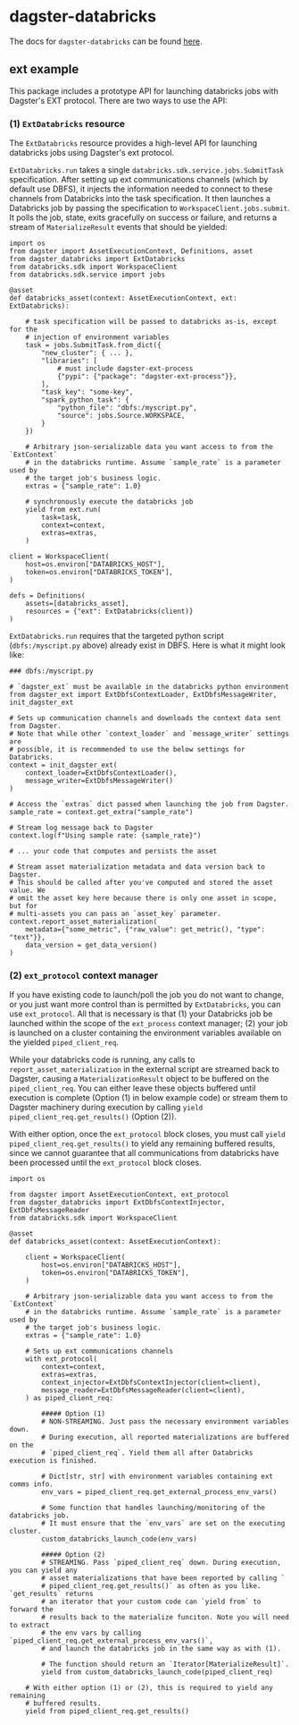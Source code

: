 # dagster-databricks

The docs for `dagster-databricks` can be found
[here](https://docs.dagster.io/_apidocs/libraries/dagster-databricks).

## ext example

This package includes a prototype API for launching databricks jobs with
Dagster's EXT protocol. There are two ways to use the API:

### (1) `ExtDatabricks` resource

The `ExtDatabricks` resource provides a high-level API for launching
databricks jobs using Dagster's ext protocol.

`ExtDatabricks.run` takes a single `databricks.sdk.service.jobs.SubmitTask`
specification. After setting up ext communications channels (which by default
use DBFS), it injects the information needed to connect to these channels from
Databricks into the task specification. It then launches a Databricks job by
passing the specification to `WorkspaceClient.jobs.submit`. It polls the job,
state, exits gracefully on success or failure, and returns a stream of
`MaterializeResult` events that should be yielded:


```
import os
from dagster import AssetExecutionContext, Definitions, asset
from dagster_databricks import ExtDatabricks
from databricks.sdk import WorkspaceClient
from databricks.sdk.service import jobs

@asset
def databricks_asset(context: AssetExecutionContext, ext: ExtDatabricks):

    # task specification will be passed to databricks as-is, except for the
    # injection of environment variables
    task = jobs.SubmitTask.from_dict({
        "new_cluster": { ... },
        "libraries": [
            # must include dagster-ext-process
            {"pypi": {"package": "dagster-ext-process"}},
        ],
        "task_key": "some-key",
        "spark_python_task": {
            "python_file": "dbfs:/myscript.py",
            "source": jobs.Source.WORKSPACE,
        }
    })

    # Arbitrary json-serializable data you want access to from the `ExtContext`
    # in the databricks runtime. Assume `sample_rate` is a parameter used by
    # the target job's business logic.
    extras = {"sample_rate": 1.0}

    # synchronously execute the databricks job
    yield from ext.run(
        task=task,
        context=context,
        extras=extras,
    )

client = WorkspaceClient(
    host=os.environ["DATABRICKS_HOST"],
    token=os.environ["DATABRICKS_TOKEN"],
)

defs = Definitions(
    assets=[databricks_asset],
    resources = {"ext": ExtDatabricks(client)}
)
```

`ExtDatabricks.run` requires that the targeted python script
(`dbfs:/myscript.py` above) already exist in DBFS. Here is what it might look
like:

```
### dbfs:/myscript.py

# `dagster_ext` must be available in the databricks python environment
from dagster_ext import ExtDbfsContextLoader, ExtDbfsMessageWriter, init_dagster_ext

# Sets up communication channels and downloads the context data sent from Dagster.
# Note that while other `context_loader` and `message_writer` settings are
# possible, it is recommended to use the below settings for Databricks.
context = init_dagster_ext(
    context_loader=ExtDbfsContextLoader(),
    message_writer=ExtDbfsMessageWriter()
)

# Access the `extras` dict passed when launching the job from Dagster.
sample_rate = context.get_extra("sample_rate")

# Stream log message back to Dagster
context.log(f"Using sample rate: {sample_rate}")

# ... your code that computes and persists the asset

# Stream asset materialization metadata and data version back to Dagster.
# This should be called after you've computed and stored the asset value. We
# omit the asset key here because there is only one asset in scope, but for
# multi-assets you can pass an `asset_key` parameter.
context.report_asset_materialization(
    metadata={"some_metric", {"raw_value": get_metric(), "type": "text"}},
    data_version = get_data_version()
)
```

### (2) `ext_protocol` context manager

If you have existing code to launch/poll the job you do not want to change, or
you just want more control than is permitted by `ExtDatabricks`, you can use
`ext_protocol`. All that is necessary is that (1) your Databricks job be
launched within the scope of the `ext_process` context manager; (2) your job is
launched on a cluster containing the environment variables available on the
yielded `piped_client_req`.

While your databricks code is running, any calls to
`report_asset_materialization` in the external script are streamed back to
Dagster, causing a `MaterializationResult` object to be buffered on the
`piped_client_req`. You can either leave these objects buffered until execution is
complete (Option (1) in below example code) or stream them to Dagster machinery
during execution by calling `yield piped_client_req.get_results()` (Option (2)).

With either option, once the `ext_protocol` block closes, you must call `yield
piped_client_req.get_results()` to yield any remaining buffered results, since we
cannot guarantee that all communications from databricks have been processed
until the `ext_protocol` block closes.

```
import os

from dagster import AssetExecutionContext, ext_protocol
from dagster_databricks import ExtDbfsContextInjector, ExtDbfsMessageReader
from databricks.sdk import WorkspaceClient

@asset
def databricks_asset(context: AssetExecutionContext):

    client = WorkspaceClient(
        host=os.environ["DATABRICKS_HOST"],
        token=os.environ["DATABRICKS_TOKEN"],
    )

    # Arbitrary json-serializable data you want access to from the `ExtContext`
    # in the databricks runtime. Assume `sample_rate` is a parameter used by
    # the target job's business logic.
    extras = {"sample_rate": 1.0}

    # Sets up ext communications channels
    with ext_protocol(
        context=context,
        extras=extras,
        context_injector=ExtDbfsContextInjector(client=client),
        message_reader=ExtDbfsMessageReader(client=client),
    ) as piped_client_req:

        ##### Option (1)
        # NON-STREAMING. Just pass the necessary environment variables down.
        # During execution, all reported materializations are buffered on the
        # `piped_client_req`. Yield them all after Databricks execution is finished.

        # Dict[str, str] with environment variables containing ext comms info.
        env_vars = piped_client_req.get_external_process_env_vars()

        # Some function that handles launching/monitoring of the databricks job.
        # It must ensure that the `env_vars` are set on the executing cluster.
        custom_databricks_launch_code(env_vars)

        ##### Option (2)
        # STREAMING. Pass `piped_client_req` down. During execution, you can yield any
        # asset materializations that have been reported by calling `
        # piped_client_req.get_results()` as often as you like. `get_results` returns
        # an iterator that your custom code can `yield from` to forward the
        # results back to the materialize funciton. Note you will need to extract
        # the env vars by calling `piped_client_req.get_external_process_env_vars()`,
        # and launch the databricks job in the same way as with (1).

        # The function should return an `Iterator[MaterializeResult]`.
        yield from custom_databricks_launch_code(piped_client_req)

    # With either option (1) or (2), this is required to yield any remaining
    # buffered results.
    yield from piped_client_req.get_results()
```
